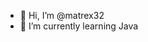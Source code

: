 - 👋 Hi, I’m @matrex32
- 🌱 I’m currently learning Java


<!---
matrex32/matrex32 is a ✨ special ✨ repository because its `README.md` (this file) appears on your GitHub profile.
You can click the Preview link to take a look at your changes.
--->
